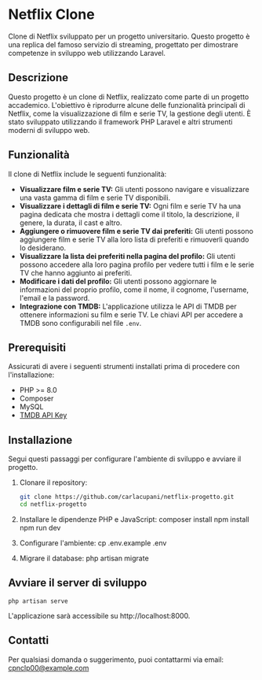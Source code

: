 # Netflix Clone

Clone di Netflix sviluppato per un progetto universitario. Questo progetto è una replica del famoso servizio di streaming, progettato per dimostrare competenze in sviluppo web utilizzando Laravel.

## Descrizione

Questo progetto è un clone di Netflix, realizzato come parte di un progetto accademico. L'obiettivo è riprodurre alcune delle funzionalità principali di Netflix, come la visualizzazione di film e serie TV, la gestione degli utenti. È stato sviluppato utilizzando il framework PHP Laravel e altri strumenti moderni di sviluppo web.

## Funzionalità

Il clone di Netflix include le seguenti funzionalità:

- **Visualizzare film e serie TV:** Gli utenti possono navigare e visualizzare una vasta gamma di film e serie TV disponibili.
- **Visualizzare i dettagli di film e serie TV:** Ogni film e serie TV ha una pagina dedicata che mostra i dettagli come il titolo, la descrizione, il genere, la durata, il cast e altro.
- **Aggiungere o rimuovere film e serie TV dai preferiti:** Gli utenti possono aggiungere film e serie TV alla loro lista di preferiti e rimuoverli quando lo desiderano.
- **Visualizzare la lista dei preferiti nella pagina del profilo:** Gli utenti possono accedere alla loro pagina profilo per vedere tutti i film e le serie TV che hanno aggiunto ai preferiti.
- **Modificare i dati del profilo:** Gli utenti possono aggiornare le informazioni del proprio profilo, come il nome, il cognome, l'username, l'email e la password.
- **Integrazione con TMDB:** L'applicazione utilizza le API di TMDB per ottenere informazioni su film e serie TV. Le chiavi API per accedere a TMDB sono configurabili nel file `.env`.

## Prerequisiti

Assicurati di avere i seguenti strumenti installati prima di procedere con l'installazione:

- PHP >= 8.0
- Composer
- MySQL
- [TMDB API Key](https://www.themoviedb.org/settings/api)

## Installazione

Segui questi passaggi per configurare l'ambiente di sviluppo e avviare il progetto.

1. Clonare il repository:
    ```bash
    git clone https://github.com/carlacupani/netflix-progetto.git
    cd netflix-progetto

2. Installare le dipendenze PHP e JavaScript:
    composer install
    npm install
    npm run dev

4. Configurare l'ambiente:
   cp .env.example .env

5. Migrare il database:
   php artisan migrate

## Avviare il server di sviluppo
    php artisan serve
L'applicazione sarà accessibile su http://localhost:8000.

## Contatti
Per qualsiasi domanda o suggerimento, puoi contattarmi via email: cpnclp00@example.com


